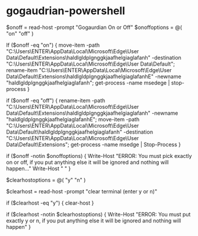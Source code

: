 # gogaudrian-powershell
$onoff = read-host -prompt "Gogaurdian On or Off"
$onoffoptions = @(
"on"
"off"
)

If ($onoff -eq "on") {
move-item -path "C:\Users\ENTER\AppData\Local\Microsoft\Edge\User Data\Default\Extensions\haldlgldplgnggkjaafhelgiaglafanh" -destination "C:\Users\ENTER\AppData\Local\Microsoft\Edge\User Data\Default"; rename-item "C:\Users\ENTER\AppData\Local\Microsoft\Edge\User Data\Default\Extensions\haldlgldplgnggkjaafhelgiaglafanhE" -newname "haldlgldplgnggkjaafhelgiaglafanh"; get-process -name msedege | stop-process
}

if ($onoff -eq "off") {
rename-item -path "C:\Users\ENTER\AppData\Local\Microsoft\Edge\User Data\Default\Extensions\haldlgldplgnggkjaafhelgiaglafanh" -newname "haldlgldplgnggkjaafhelgiaglafanhE"; move-item -path "C:\Users\ENTER\AppData\Local\Microsoft\Edge\User Data\Default\haldlgldplgnggkjaafhelgiaglafanh" -destination "C:\Users\ENTER\AppData\Local\Microsoft\Edge\User Data\Default\Extensions"; get-process -name msedge | Stop-Process
}

if ($onoff -notin $onoffoptions) {
Write-Host "ERROR: You must pick exactly on or off, if you put anything else it will be ignored and nothing will happen..."
Write-Host " "
}

$clearhostoptions = @(
"y"
"n"
)

$clearhost = read-host -prompt "clear terminal (enter y or n)"

if ($clearhost -eq "y") {
clear-host
}

if ($clearhost -notin $clearhostoptions) {
Write-Host "ERROR: You must put exactly y or n, if you put anything else it will be ignored and nothing will happen"
}
